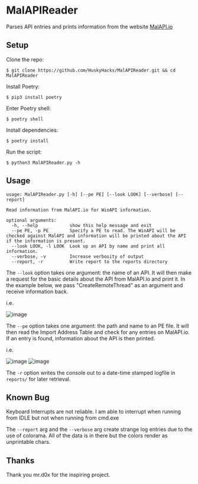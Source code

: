 # MalAPIReader
Parses API entries and prints information from the website [MalAPI.io](https://malapi.io/)

## Setup
Clone the repo:
```
$ git clone https://github.com/HuskyHacks/MalAPIReader.git && cd MalAPIReader
```
Install Poetry:
```
$ pip3 install poetry
```
Enter Poetry shell:
```
$ poetry shell
```
Install dependencies:
```
$ poetry install
```
Run the script:
```
$ python3 MalAPIReader.py -h
```
## Usage
``` 
usage: MalAPIReader.py [-h] [--pe PE] [--look LOOK] [--verbose] [--report]

Read information from MalAPI.io for WinAPI information.

optional arguments:
  -h, --help            show this help message and exit
  --pe PE, -p PE        Specify a PE to read. The WinAPI will be checked against MalAPI and information will be printed about the API if the information is present.
  --look LOOK, -l LOOK  Look up an API by name and print all information.
  --verbose, -v         Increase verbosity of output
  --report, -r          Write report to the reports directory
```
  
  The `--look` option takes one argument: the name of an API. It will then make a request for the basic details about the API from MalAPI.io and print it. In the example below, we pass "CreateRemoteThread" as an argument and receive information back.

i.e.

![image](https://user-images.githubusercontent.com/57866415/148666662-eb041406-cac1-4be5-a9e6-8c2d60ad48d3.png)


  The `--pe` option takes one argument: the path and name to an PE file. It will then read the Import Address Table and check for any entries on MalAPI.io. If an entry is found, information about the API is then printed.

i.e.

![image](https://user-images.githubusercontent.com/57866415/148666776-c9ff5d00-3c78-4360-a82a-a72986507e7e.png)
![image](https://user-images.githubusercontent.com/57866415/148666780-a0d254c5-49e0-4846-94ab-e585fd17ce09.png)


The `-r` option writes the console out to a date-time stamped logfile in `reports/` for later retrieval.

## Known Bug
Keyboard Interrupts are not reliable. I am able to interrupt when running from IDLE but not when running from cmd.exe

The `--report` arg and the `--verbose` arg create strange log entries due to the use of colorama. All of the data is in there but the colors render as unprintable chars.

## Thanks
Thank you mr.d0x for the inspiring project.
